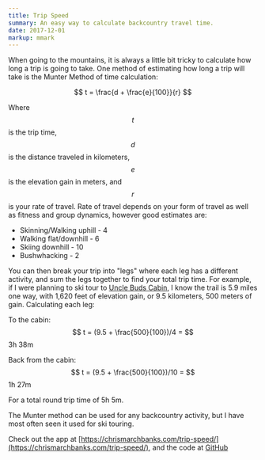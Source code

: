 ```yaml
---
title: Trip Speed
summary: An easy way to calculate backcountry travel time.
date: 2017-12-01
markup: mmark
---
```

When going to the mountains, it is always a little bit tricky to calculate how long a trip is going to take. One method of estimating how long a trip will take is the Munter Method of time calculation:

$$ t = \frac{d + \frac{e}{100}}{r} $$

Where $$t$$ is the trip time, $$d$$ is the distance traveled in kilometers, $$e$$ is the elevation gain in meters, and $$r$$ is your rate of travel. Rate of travel depends on your form of travel as well as fitness and group dynamics, however good estimates are: 
* Skinning/Walking uphill - 4
* Walking flat/downhill - 6
* Skiing downhill - 10
* Bushwhacking - 2

You can then break your trip into "legs" where each leg has a different activity, and sum the legs together to find your total trip time. For example, if I were planning to ski tour to [Uncle Buds Cabin](http://www.huts.org/The_Huts/uncle_buds.php), I know the trail is 5.9 miles one way, with 1,620 feet of elevation gain, or 9.5 kilometers, 500 meters of gain. Calculating each leg:

To the cabin:
$$ t = (9.5 + \frac{500}{100})/4 = $$ 3h 38m

Back from the cabin:
$$ t = (9.5 + \frac{500}{100})/10 = $$ 1h 27m

For a total round trip time of 5h 5m.

The Munter method can be used for any backcountry activity, but I have most often seen it used for ski touring.

Check out the app at [https://chrismarchbanks.com/trip-speed/](https://chrismarchbanks.com/trip-speed/), and the code at [GitHub](https://github.com/csmarchbanks/trip-speed)
